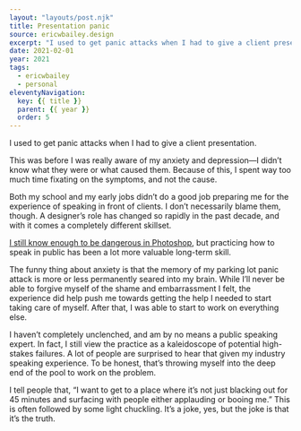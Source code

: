 ```yaml
---
layout: "layouts/post.njk"
title: Presentation panic
source: ericwbailey.design
excerpt: "I used to get panic attacks when I had to give a client presentation."
date: 2021-02-01
year: 2021
tags:
  - ericwbailey
  - personal
eleventyNavigation:
  key: {{ title }}
  parent: {{ year }}
  order: 5
---
```


I used to get panic attacks when I had to give a client presentation.

This was before I was really aware of my anxiety and depression—I didn’t know what they were or what caused them. Because of this, I spent way too much time fixating on the symptoms, and not the cause.

Both my school and my early jobs didn’t do a good job preparing me for the experience of speaking in front of clients. I don’t necessarily blame them, though. A designer’s role has changed so rapidly in the past decade, and with it comes a completely different skillset.

[I still know enough to be dangerous in Photoshop](https://imgur.com/a/0lbiT), but practicing how to speak in public has been a lot more valuable long-term skill.

The funny thing about anxiety is that the memory of my parking lot panic attack is more or less permanently seared into my brain. While I’ll never be able to forgive myself of the shame and embarrassment I felt, the experience did help push me towards getting the help I needed to start taking care of myself. After that, I was able to start to work on everything else.

I haven’t completely unclenched, and am by no means a public speaking expert. In fact, I still view the practice as a kaleidoscope of potential high-stakes failures. A lot of people are surprised to hear that given my industry speaking experience. To be honest, that’s throwing myself into the deep end of the pool to work on the problem.

I tell people that, “I want to get to a place where it’s not just blacking out for 45 minutes and surfacing with people either applauding or booing me.” This is often followed by some light chuckling. It’s a joke, yes, but the joke is that it’s the truth.
